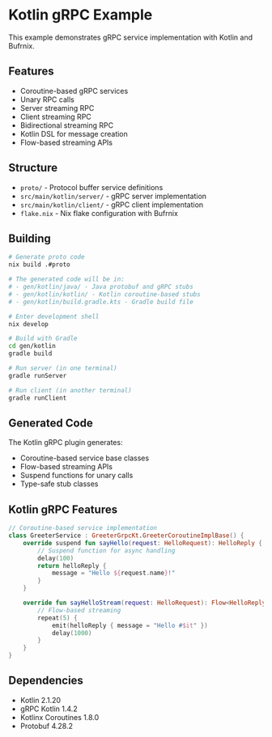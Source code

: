 # Kotlin gRPC Example

This example demonstrates gRPC service implementation with Kotlin and Bufrnix.

## Features

- Coroutine-based gRPC services
- Unary RPC calls
- Server streaming RPC
- Client streaming RPC
- Bidirectional streaming RPC
- Kotlin DSL for message creation
- Flow-based streaming APIs

## Structure

- `proto/` - Protocol buffer service definitions
- `src/main/kotlin/server/` - gRPC server implementation
- `src/main/kotlin/client/` - gRPC client implementation
- `flake.nix` - Nix flake configuration with Bufrnix

## Building

```bash
# Generate proto code
nix build .#proto

# The generated code will be in:
# - gen/kotlin/java/ - Java protobuf and gRPC stubs
# - gen/kotlin/kotlin/ - Kotlin coroutine-based stubs
# - gen/kotlin/build.gradle.kts - Gradle build file

# Enter development shell
nix develop

# Build with Gradle
cd gen/kotlin
gradle build

# Run server (in one terminal)
gradle runServer

# Run client (in another terminal)
gradle runClient
```

## Generated Code

The Kotlin gRPC plugin generates:

- Coroutine-based service base classes
- Flow-based streaming APIs
- Suspend functions for unary calls
- Type-safe stub classes

## Kotlin gRPC Features

```kotlin
// Coroutine-based service implementation
class GreeterService : GreeterGrpcKt.GreeterCoroutineImplBase() {
    override suspend fun sayHello(request: HelloRequest): HelloReply {
        // Suspend function for async handling
        delay(100)
        return helloReply {
            message = "Hello ${request.name}!"
        }
    }

    override fun sayHelloStream(request: HelloRequest): Flow<HelloReply> = flow {
        // Flow-based streaming
        repeat(5) {
            emit(helloReply { message = "Hello #$it" })
            delay(1000)
        }
    }
}
```

## Dependencies

- Kotlin 2.1.20
- gRPC Kotlin 1.4.2
- Kotlinx Coroutines 1.8.0
- Protobuf 4.28.2
